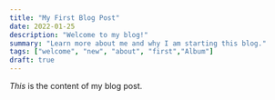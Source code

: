 ```yaml
---
title: "My First Blog Post"
date: 2022-01-25
description: "Welcome to my blog!"
summary: "Learn more about me and why I am starting this blog."
tags: ["welcome", "new", "about", "first","Album"]
draft: true
---
```

_This_ is the content of my blog post.

